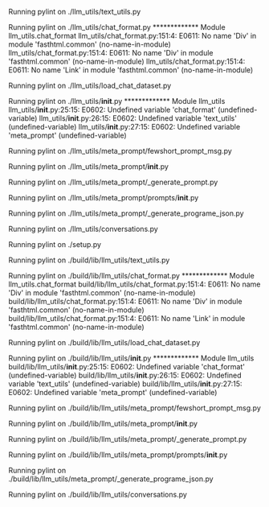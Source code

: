 Running pylint on ./llm_utils/text_utils.py


Running pylint on ./llm_utils/chat_format.py
************* Module llm_utils.chat_format
llm_utils/chat_format.py:151:4: E0611: No name 'Div' in module 'fasthtml.common' (no-name-in-module)
llm_utils/chat_format.py:151:4: E0611: No name 'Div' in module 'fasthtml.common' (no-name-in-module)
llm_utils/chat_format.py:151:4: E0611: No name 'Link' in module 'fasthtml.common' (no-name-in-module)


Running pylint on ./llm_utils/load_chat_dataset.py


Running pylint on ./llm_utils/__init__.py
************* Module llm_utils
llm_utils/__init__.py:25:15: E0602: Undefined variable 'chat_format' (undefined-variable)
llm_utils/__init__.py:26:15: E0602: Undefined variable 'text_utils' (undefined-variable)
llm_utils/__init__.py:27:15: E0602: Undefined variable 'meta_prompt' (undefined-variable)


Running pylint on ./llm_utils/meta_prompt/fewshort_prompt_msg.py


Running pylint on ./llm_utils/meta_prompt/__init__.py


Running pylint on ./llm_utils/meta_prompt/_generate_prompt.py


Running pylint on ./llm_utils/meta_prompt/prompts/__init__.py


Running pylint on ./llm_utils/meta_prompt/_generate_programe_json.py


Running pylint on ./llm_utils/conversations.py


Running pylint on ./setup.py


Running pylint on ./build/lib/llm_utils/text_utils.py


Running pylint on ./build/lib/llm_utils/chat_format.py
************* Module llm_utils.chat_format
build/lib/llm_utils/chat_format.py:151:4: E0611: No name 'Div' in module 'fasthtml.common' (no-name-in-module)
build/lib/llm_utils/chat_format.py:151:4: E0611: No name 'Div' in module 'fasthtml.common' (no-name-in-module)
build/lib/llm_utils/chat_format.py:151:4: E0611: No name 'Link' in module 'fasthtml.common' (no-name-in-module)


Running pylint on ./build/lib/llm_utils/load_chat_dataset.py


Running pylint on ./build/lib/llm_utils/__init__.py
************* Module llm_utils
build/lib/llm_utils/__init__.py:25:15: E0602: Undefined variable 'chat_format' (undefined-variable)
build/lib/llm_utils/__init__.py:26:15: E0602: Undefined variable 'text_utils' (undefined-variable)
build/lib/llm_utils/__init__.py:27:15: E0602: Undefined variable 'meta_prompt' (undefined-variable)


Running pylint on ./build/lib/llm_utils/meta_prompt/fewshort_prompt_msg.py


Running pylint on ./build/lib/llm_utils/meta_prompt/__init__.py


Running pylint on ./build/lib/llm_utils/meta_prompt/_generate_prompt.py


Running pylint on ./build/lib/llm_utils/meta_prompt/prompts/__init__.py


Running pylint on ./build/lib/llm_utils/meta_prompt/_generate_programe_json.py


Running pylint on ./build/lib/llm_utils/conversations.py


